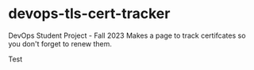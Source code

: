 # devops-tls-cert-tracker
DevOps Student Project - Fall 2023
Makes a page to track certifcates so you don't forget to renew them.


Test